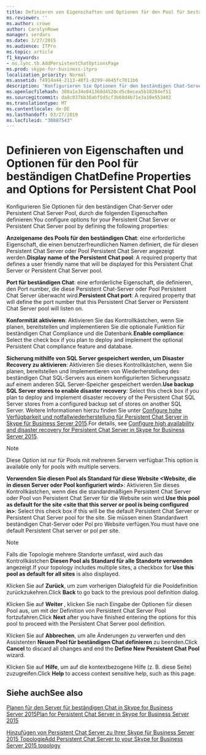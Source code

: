 ```yaml
---
title: Definieren von Eigenschaften und Optionen für den Pool für beständigen Chat
ms.reviewer: ''
ms.author: crowe
author: CarolynRowe
manager: serdars
ms.date: 3/27/2015
ms.audience: ITPro
ms.topic: article
f1_keywords:
- ms.lync.tb.AddPersistentChatOptionsPage
ms.prod: skype-for-business-itpro
localization_priority: Normal
ms.assetid: f4914a44-2113-48f1-8299-4645fc7011b6
description: 'Konfigurieren Sie Optionen für den beständigen Chat-Server oder Persistent Chat Server Pool, durch die folgenden Eigenschaften definieren:'
ms.openlocfilehash: 380a1e34e041368d4520cd5c8ecea5b18284ef51
ms.sourcegitcommit: da8c037bb30abf5d5cf3b60d4b71e3a10e553402
ms.translationtype: MT
ms.contentlocale: de-DE
ms.lasthandoff: 03/27/2019
ms.locfileid: "30887543"
---
```

# <a name="define-properties-and-options-for-persistent-chat-pool"></a><span data-ttu-id="3a955-103">Definieren von Eigenschaften und Optionen für den Pool für beständigen Chat</span><span class="sxs-lookup"><span data-stu-id="3a955-103">Define Properties and Options for Persistent Chat Pool</span></span>
 
<span data-ttu-id="3a955-104">Konfigurieren Sie Optionen für den beständigen Chat-Server oder Persistent Chat Server Pool, durch die folgenden Eigenschaften definieren:</span><span class="sxs-lookup"><span data-stu-id="3a955-104">You configure options for your Persistent Chat Server or Persistent Chat Server pool by defining the following properties:</span></span>
  
 <span data-ttu-id="3a955-105">**Anzeigename des Pools für den beständigen Chat**: eine erforderliche Eigenschaft, die einen benutzerfreundlichen Namen definiert, die für diesen Persistent Chat Server oder Pool Persistent Chat Server angezeigt werden.</span><span class="sxs-lookup"><span data-stu-id="3a955-105">**Display name of the Persistent Chat pool**: A required property that defines a user friendly name that will be displayed for this Persistent Chat Server or Persistent Chat Server pool.</span></span>
  
 <span data-ttu-id="3a955-106">**Port für beständigen Chat**: eine erforderliche Eigenschaft, die definieren, den Port number, die diese Persistent Chat-Server oder Pool Persistent Chat Server überwacht wird.</span><span class="sxs-lookup"><span data-stu-id="3a955-106">**Persistent Chat port**: A required property that will define the port number that this Persistent Chat Server or Persistent Chat Server pool will listen on.</span></span>
  
 <span data-ttu-id="3a955-107">**Konformität aktivieren**: Aktivieren Sie das Kontrollkästchen, wenn Sie planen, bereitstellen und implementieren Sie die optionale Funktion für beständigen Chat Compliance und die Datenbank.</span><span class="sxs-lookup"><span data-stu-id="3a955-107">**Enable compliance**: Select the check box if you plan to deploy and implement the optional Persistent Chat compliance feature and database.</span></span>
  
 <span data-ttu-id="3a955-108">**Sicherung mithilfe von SQL Server gespeichert werden, um Disaster Recovery zu aktivieren**: Aktivieren Sie dieses Kontrollkästchen, wenn Sie planen, bereitstellen und Implementieren von Wiederherstellung des beständigen Chat SQL-Servers aus einem konfigurierten Sicherungssatz auf einem anderen SQL Server-Speicher gespeichert werden.</span><span class="sxs-lookup"><span data-stu-id="3a955-108">**Use backup SQL Server stores to enable disaster recovery**: Select this check box if you plan to deploy and implement disaster recovery of the Persistent Chat SQL Server stores from a configured backup set of stores on another SQL Server.</span></span> <span data-ttu-id="3a955-109">Weitere Informationen hierzu finden Sie unter [Configure hohe Verfügbarkeit und notfallwiederherstellung für Persistent Chat Server in Skype für Business Server 2015](../../deploy/deploy-persistent-chat-server/configure-hadr-for-persistent-chat.md).</span><span class="sxs-lookup"><span data-stu-id="3a955-109">For details, see [Configure high availability and disaster recovery for Persistent Chat Server in Skype for Business Server 2015](../../deploy/deploy-persistent-chat-server/configure-hadr-for-persistent-chat.md).</span></span>
  
> [!NOTE]
> <span data-ttu-id="3a955-110">Diese Option ist nur für Pools mit mehreren Servern verfügbar.</span><span class="sxs-lookup"><span data-stu-id="3a955-110">This option is available only for pools with multiple servers.</span></span> 
  
 <span data-ttu-id="3a955-111">**Verwenden Sie diesen Pool als Standard für diese Website \<Website, die in diesen Server oder Pool konfiguriert wird\>**: Aktivieren Sie dieses Kontrollkästchen, wenn dies die standardmäßigen Persistent Chat Server oder Pool von Persistent Chat Server für die Website sein wird.</span><span class="sxs-lookup"><span data-stu-id="3a955-111">**Use this pool as default for the site \<site that this server or pool is being configured in\>**: Select this check box if this will be the default Persistent Chat Server or Persistent Chat Server pool for the site.</span></span> <span data-ttu-id="3a955-112">Sie müssen einen Standardwert beständigen Chat-Server oder Pol pro Website verfügen.</span><span class="sxs-lookup"><span data-stu-id="3a955-112">You must have one default Persistent Chat server or pol per site.</span></span>
  
> [!NOTE]
> <span data-ttu-id="3a955-113">Falls die Topologie mehrere Standorte umfasst, wird auch das Kontrollkästchen **Diesen Pool als Standard für alle Standorte verwenden** angezeigt.</span><span class="sxs-lookup"><span data-stu-id="3a955-113">If your topology includes multiple sites, a checkbox for **Use this pool as default for all sites** is also displayed.</span></span>
  
<span data-ttu-id="3a955-114">Klicken Sie auf **Zurück**, um zum vorherigen Dialogfeld für die Pooldefinition zurückzukehren.</span><span class="sxs-lookup"><span data-stu-id="3a955-114">Click **Back** to go back to the previous pool definition dialog.</span></span>
  
<span data-ttu-id="3a955-115">Klicken Sie auf **Weiter** , klicken Sie nach Eingabe der Optionen für diesen Pool aus, um mit der Definition von Persistent Chat Server Pool fortzufahren.</span><span class="sxs-lookup"><span data-stu-id="3a955-115">Click **Next** after you have finished entering the options for this pool to proceed with the Persistent Chat Server pool definition.</span></span>
  
<span data-ttu-id="3a955-116">Klicken Sie auf **Abbrechen**, um alle Änderungen zu verwerfen und den Assistenten **Neuen Pool für beständigen Chat definieren** zu beenden.</span><span class="sxs-lookup"><span data-stu-id="3a955-116">Click **Cancel** to discard all changes and end the **Define New Persistent Chat Pool** wizard.</span></span>
  
<span data-ttu-id="3a955-117">Klicken Sie auf **Hilfe**, um auf die kontextbezogene Hilfe (z. B. diese Seite) zuzugreifen.</span><span class="sxs-lookup"><span data-stu-id="3a955-117">Click **Help** to access context sensitive help, such as this page.</span></span>
  
## <a name="see-also"></a><span data-ttu-id="3a955-118">Siehe auch</span><span class="sxs-lookup"><span data-stu-id="3a955-118">See also</span></span>

[<span data-ttu-id="3a955-119">Planen für den Server für beständigen Chat in Skype for Business Server 2015</span><span class="sxs-lookup"><span data-stu-id="3a955-119">Plan for Persistent Chat Server in Skype for Business Server 2015</span></span>](../../plan-your-deployment/persistent-chat-server/persistent-chat-server.md)
  
[<span data-ttu-id="3a955-120">Hinzufügen von Persistent Chat Server zu Ihrer Skype für Business Server 2015 Topologie</span><span class="sxs-lookup"><span data-stu-id="3a955-120">Add Persistent Chat Server to your Skype for Business Server 2015 topology</span></span>](../../deploy/deploy-persistent-chat-server/add-persistent-chat-server.md)
